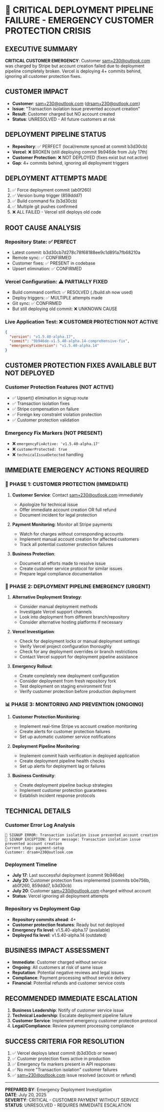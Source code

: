 
# 🚨 CRITICAL DEPLOYMENT PIPELINE FAILURE - EMERGENCY CUSTOMER PROTECTION CRISIS

## **EXECUTIVE SUMMARY**
**CRITICAL CUSTOMER EMERGENCY**: Customer sam+230@outlook.com was charged by Stripe but account creation failed due to deployment pipeline completely broken. Vercel is deploying 4+ commits behind, ignoring all customer protection fixes.

## **CUSTOMER IMPACT**
- **Customer**: sam+230@outlook.com (drsam+230@outlook.com)
- **Issue**: "Transaction isolation issue prevented account creation"
- **Result**: Customer charged but NO account created
- **Status**: UNRESOLVED - All future customers at risk

## **DEPLOYMENT PIPELINE STATUS**
- **Repository**: ✅ PERFECT (local/remote synced at commit b3d30cb)
- **Vercel**: ❌ BROKEN (still deploying commit 9b946de from July 17th)
- **Customer Protection**: ❌ NOT DEPLOYED (fixes exist but not active)
- **Gap**: 4+ commits behind, ignoring all deployment triggers

## **DEPLOYMENT ATTEMPTS MADE**
1. ✅ Force deployment commit (ab0f260)
2. ✅ Version bump trigger (859ddd7) 
3. ✅ Build command fix (b3d30cb)
4. ✅ Multiple git pushes confirmed
5. ❌ ALL FAILED - Vercel still deploys old code

## **ROOT CAUSE ANALYSIS**
### **Repository State**: ✅ PERFECT
- Latest commit: b3d30cb7d278c78f68188ee9c1d891a7fb68210a
- Remote sync: ✅ CONFIRMED
- Customer fixes: ✅ PRESENT in codebase
- Upsert elimination: ✅ CONFIRMED

### **Vercel Configuration**: ⚠️ PARTIALLY FIXED
- Build command conflict: ✅ RESOLVED (./build.sh now used)
- Deploy triggers: ✅ MULTIPLE attempts made
- Git sync: ✅ CONFIRMED
- But still deploying old commit: ❌ UNKNOWN CAUSE

### **Live Application Test**: ❌ CUSTOMER PROTECTION NOT ACTIVE
```json
{
  "version": "v1.5.40-alpha.17",
  "commit": "9b946de-v1.5.40-alpha.14-comprehensive-fix",
  "emergencyFixVersion": "v1.5.40-alpha.14"
}
```

## **CUSTOMER PROTECTION FIXES AVAILABLE BUT NOT DEPLOYED**
### **Customer Protection Features (NOT ACTIVE)**
- ✅ Upsert() elimination in signup route
- ✅ Transaction isolation fixes  
- ✅ Stripe compensation on failure
- ✅ Foreign key constraint violation protection
- ✅ Customer protection validation

### **Emergency Fix Markers (NOT PRESENT)**
- ❌ `emergencyFixActive: 'v1.5.40-alpha.17'`
- ❌ `customerProtected: true`
- ❌ `technicalIssueDetected` handling

## **IMMEDIATE EMERGENCY ACTIONS REQUIRED**

### **🚨 PHASE 1: CUSTOMER PROTECTION (IMMEDIATE)**
1. **Customer Service**: Contact sam+230@outlook.com immediately
   - Apologize for technical issue
   - Offer immediate account creation OR full refund
   - Document incident for legal protection

2. **Payment Monitoring**: Monitor all Stripe payments
   - Watch for charges without corresponding accounts
   - Implement manual account creation for affected customers
   - Track all potential customer protection failures

3. **Business Protection**: 
   - Document all efforts made to resolve issue
   - Create customer service protocol for similar issues
   - Prepare legal compliance documentation

### **🔧 PHASE 2: DEPLOYMENT PIPELINE EMERGENCY (URGENT)**
1. **Alternative Deployment Strategy**:
   - Consider manual deployment methods
   - Investigate Vercel support channels
   - Look into deployment from different branch/repository
   - Consider alternative hosting platforms if necessary

2. **Vercel Investigation**:
   - Check for deployment locks or manual deployment settings
   - Verify Vercel project configuration thoroughly
   - Check for any deployment overrides or branch restrictions
   - Contact Vercel support for deployment pipeline assistance

3. **Emergency Rollout**:
   - Create completely new deployment configuration
   - Consider deployment from fresh repository fork
   - Test deployment on staging environment first
   - Verify customer protection before production deployment

### **📊 PHASE 3: MONITORING AND PREVENTION (ONGOING)**
1. **Customer Protection Monitoring**:
   - Implement real-time Stripe vs account creation monitoring
   - Create alerts for customer protection failures
   - Set up automatic customer service notifications

2. **Deployment Pipeline Monitoring**:
   - Implement commit hash verification in deployed application
   - Create deployment pipeline health checks
   - Set up alerts for deployment lag or failures

3. **Business Continuity**:
   - Create deployment pipeline backup strategies
   - Implement customer protection guarantees
   - Establish incident response protocols

## **TECHNICAL DETAILS**

### **Customer Error Log Analysis**
```
🚨 SIGNUP ERROR: Transaction isolation issue prevented account creation
🚨 SIGNUP EXCEPTION: Error message: Transaction isolation issue prevented account creation
Current step: payment-setup
Customer: drsam+230@outlook.com
```

### **Deployment Timeline**
- **July 17**: Last successful deployment (commit 9b946de)
- **July 20**: Customer protection fixes implemented (commits b0e756b, ab0f260, 859ddd7, b3d30cb)
- **July 20**: Customer sam+230@outlook.com charged without account
- **Status**: Vercel ignoring all deployment attempts

### **Repository vs Deployment Gap**
- **Repository commits ahead**: 4+
- **Customer protection features**: Ready but not deployed
- **Emergency fix level**: v1.5.40-alpha.17 (available)
- **Deployed fix level**: v1.5.40-alpha.14 (outdated)

## **BUSINESS IMPACT ASSESSMENT**
- **Immediate**: Customer charged without service
- **Ongoing**: All customers at risk of same issue
- **Reputation**: Potential negative reviews and legal issues
- **Compliance**: Payment processing without service delivery
- **Financial**: Potential refunds and customer service costs

## **RECOMMENDED IMMEDIATE ESCALATION**
1. **Business Leadership**: Notify of customer service issue
2. **Technical Leadership**: Escalate deployment pipeline failure
3. **Customer Service**: Implement emergency customer protection protocol
4. **Legal/Compliance**: Review payment processing compliance

## **SUCCESS CRITERIA FOR RESOLUTION**
1. ✅ Vercel deploys latest commit (b3d30cb or newer)
2. ✅ Customer protection fixes active in production
3. ✅ Emergency fix markers present in API responses
4. ✅ No more "Transaction isolation" customer failures
5. ✅ sam+230@outlook.com issue resolved (account or refund)

---
**PREPARED BY**: Emergency Deployment Investigation  
**DATE**: July 20, 2025  
**SEVERITY**: CRITICAL - CUSTOMER PAYMENT WITHOUT SERVICE  
**STATUS**: UNRESOLVED - REQUIRES IMMEDIATE ESCALATION
